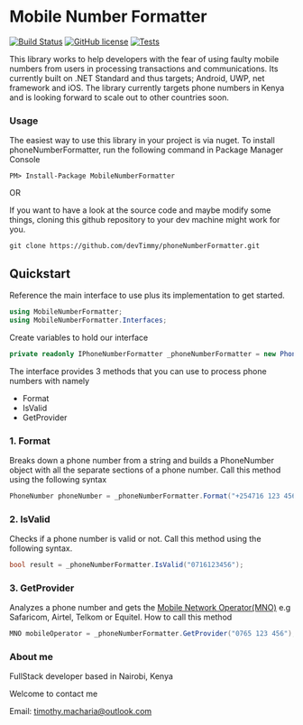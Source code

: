 # Mobile Number Formatter

[![Build Status](https://travis-ci.org/devTimmy/mobileNumberFormatter.svg?branch=master)](https://travis-ci.org/devTimmy/mobileNumberFormatter)
[![GitHub license](https://img.shields.io/github/license/devTimmy/mobileNumberFormatter.svg)](https://github.com/devTimmy/mobileNumberFormatter/blob/master/LICENSE)
[![Tests](https://img.shields.io/badge/tests-14%20passing-brightgreen.svg)]()


This library works to help developers with the fear of using faulty mobile numbers from users in processing transactions and communications. Its currently built on .NET Standard and thus targets; Android, UWP, net framework and iOS. The library currently targets phone numbers in Kenya and is looking forward to scale out to other countries soon.

### Usage

The easiest way to use this library in your project is via nuget. To install phoneNumberFormatter, run the following command in Package Manager Console

```
PM> Install-Package MobileNumberFormatter
```

OR

If you want to have a look at the source code and maybe modify some things, cloning this github repository to your dev machine might work for you.

```
git clone https://github.com/devTimmy/phoneNumberFormatter.git
```
## Quickstart
Reference the main interface to use plus its implementation to get started.

```cs
using MobileNumberFormatter;
using MobileNumberFormatter.Interfaces;
```
Create variables to hold our interface

```cs
private readonly IPhoneNumberFormatter _phoneNumberFormatter = new PhoneNumberFormatter();
```

The interface provides 3 methods that you can use to process phone numbers with namely

* Format
* IsValid
* GetProvider

### 1. Format
Breaks down a phone number from a string and builds a PhoneNumber object with all the separate sections of a phone number. Call this method using the following syntax

```cs
PhoneNumber phoneNumber = _phoneNumberFormatter.Format("+254716 123 456");
```

### 2. IsValid
Checks if a phone number is valid or not. Call this method using the following syntax.

```cs
bool result = _phoneNumberFormatter.IsValid("0716123456");
```

### 3. GetProvider
Analyzes a phone number and gets the [Mobile Network Operator(MNO)](https://en.wikipedia.org/wiki/Telephone_numbers_in_Kenya)
e.g Safaricom, Airtel, Telkom or Equitel. How to call this method

```cs
MNO mobileOperator = _phoneNumberFormatter.GetProvider("0765 123 456");
```

### About me

FullStack developer based in Nairobi, Kenya

Welcome to contact me

Email: [timothy.macharia@outlook.com](mailto:timothy.macharia@outlook.com)
